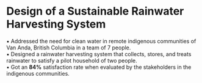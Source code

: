 # Design of a Sustainable Rainwater Harvesting System
▪	Addressed the need for clean water in remote indigenous communities of Van Anda, British Columbia in a team of 7 people.<br />
▪	Designed a rainwater harvesting system that collects, stores, and treats rainwater to satisfy a pilot household of two people.<br />
▪	Got an **84%** satisfaction rate when evaluated by the stakeholders in the indigenous communities.
